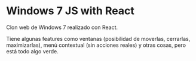 # Windows 7 JS with React
Clon web de Windows 7 realizado con React.

Tiene algunas features como ventanas (posibilidad de moverlas, cerrarlas, maximizarlas), menú contextual (sin acciones reales) y otras cosas, pero está todo algo verde.
